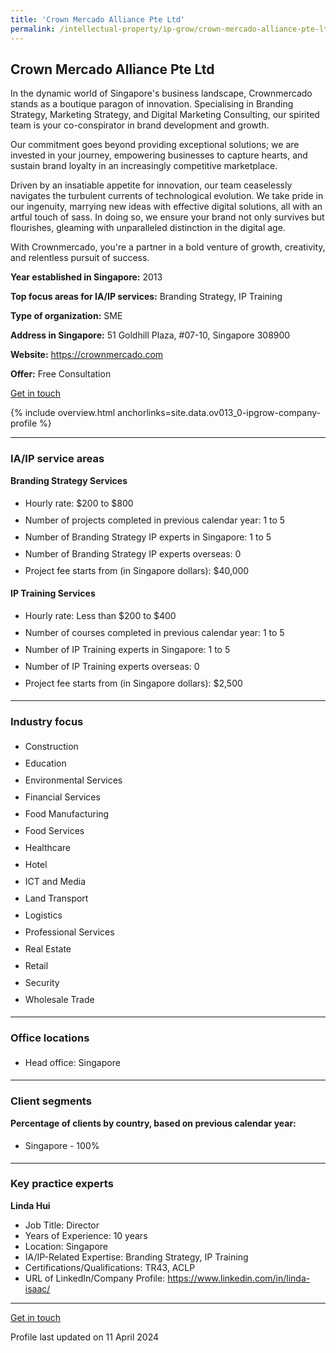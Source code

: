 ```yaml
---
title: 'Crown Mercado Alliance Pte Ltd'
permalink: /intellectual-property/ip-grow/crown-mercado-alliance-pte-ltd/
---
```


## Crown Mercado Alliance Pte Ltd

In the dynamic world of Singapore's business landscape, Crownmercado stands as a boutique paragon of innovation. Specialising in Branding Strategy, Marketing Strategy, and Digital Marketing Consulting, our spirited team is your co-conspirator in brand development and growth. 

Our commitment goes beyond providing exceptional solutions; we are invested in your journey, empowering businesses to capture hearts, and sustain brand loyalty in an increasingly competitive marketplace.

Driven by an insatiable appetite for innovation, our team ceaselessly navigates the turbulent currents of technological evolution. We take pride in our ingenuity, marrying new ideas with effective digital solutions, all with an artful touch of sass. In doing so, we ensure your brand not only survives but flourishes, gleaming with unparalleled distinction in the digital age.

With Crownmercado, you're a partner in a bold venture of growth, creativity, and relentless pursuit of success.

<b>Year established in Singapore:</b> 2013

<b>Top focus areas for IA/IP services:</b> Branding Strategy, IP Training

<b>Type of organization:</b> SME

<b>Address in Singapore:</b> 51 Goldhill Plaza, #07-10, Singapore 308900

<b>Website:</b> <a href='https://crownmercado.com'>https://crownmercado.com</a>

<b>Offer:</b> Free Consultation

<a class='btn' href='https://form.gov.sg/67cf8fb2dd496a3035d385cb' target='_blank' rel='noopener'>Get in touch</a>

{% include overview.html anchorlinks=site.data.ov013_0-ipgrow-company-profile %}

---
<a name='ip-related-service-areas'></a>
### IA/IP service areas

**Branding Strategy Services**

<ul>
<li style='line-height: 27px; margin: 0px 0px !important'>Hourly rate:  $200 to $800</li>
<li style='line-height: 27px; margin: 0px 0px !important'>Number of projects completed in previous calendar year: 1 to 5</li>
<li style='line-height: 27px; margin: 0px 0px !important'>Number of Branding Strategy IP experts in Singapore: 1 to 5</li>
<li style='line-height: 27px; margin: 0px 0px !important'>Number of Branding Strategy IP experts overseas: 0</li>
<li style='line-height: 27px; margin: 0px 0px !important'>Project fee starts from (in Singapore dollars):  $40,000</li>
</ul>

**IP Training Services**

<ul>
<li style='line-height: 27px; margin: 0px 0px !important'>Hourly rate:  Less than $200 to $400</li>
<li style='line-height: 27px; margin: 0px 0px !important'>Number of courses completed in previous calendar year: 1 to 5</li>
<li style='line-height: 27px; margin: 0px 0px !important'>Number of IP Training experts in Singapore: 1 to 5</li>
<li style='line-height: 27px; margin: 0px 0px !important'>Number of IP Training experts overseas: 0</li>
<li style='line-height: 27px; margin: 0px 0px !important'>Project fee starts from (in Singapore dollars):  $2,500</li>
</ul>

---
<a name='industry-focus'></a>
### Industry focus

<ul><li style='line-height: 27px; margin: 0px 0px !important'> Construction</li><li style='line-height: 27px; margin: 0px 0px !important'>Education</li><li style='line-height: 27px; margin: 0px 0px !important'>Environmental Services</li><li style='line-height: 27px; margin: 0px 0px !important'>Financial Services</li><li style='line-height: 27px; margin: 0px 0px !important'>Food Manufacturing</li><li style='line-height: 27px; margin: 0px 0px !important'>Food Services</li><li style='line-height: 27px; margin: 0px 0px !important'>Healthcare</li><li style='line-height: 27px; margin: 0px 0px !important'>Hotel</li><li style='line-height: 27px; margin: 0px 0px !important'>ICT and Media</li><li style='line-height: 27px; margin: 0px 0px !important'>Land Transport</li><li style='line-height: 27px; margin: 0px 0px !important'>Logistics</li><li style='line-height: 27px; margin: 0px 0px !important'>Professional Services</li><li style='line-height: 27px; margin: 0px 0px !important'>Real Estate</li><li style='line-height: 27px; margin: 0px 0px !important'>Retail</li><li style='line-height: 27px; margin: 0px 0px !important'>Security</li><li style='line-height: 27px; margin: 0px 0px !important'>Wholesale Trade</li></ul>

---
<a name='office-locations'></a>
### Office locations

<ul><li style='line-height: 27px; margin: 0px 0px !important'> Head office: Singapore</li></ul>

---
<a name='client-segments'></a>
### Client segments

**Percentage of clients by country, based on previous calendar year:**

<ul><li style='line-height: 27px; margin: 0px 0px !important'> Singapore - 100%</li></ul>

---
<a name='key-practice-experts'></a>
### Key practice experts

**Linda Hui**

- Job Title: Director
- Years of Experience: 10 years
- Location: Singapore
- IA/IP-Related Expertise: Branding Strategy, IP Training
- Certifications/Qualifications: TR43, ACLP  
- URL of LinkedIn/Company Profile: <a href="https://www.linkedin.com/in/linda-isaac/" target="_blank" rel="noopener">https://www.linkedin.com/in/linda-isaac/</a>

---
<p>
<a class='btn' href='https://form.gov.sg/67cf8fb2dd496a3035d385cb' target='_blank' rel='noopener'>Get in touch</a>
</p>
Profile last updated on 11 April 2024
